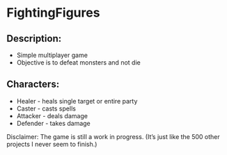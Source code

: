 # FightingFigures

## Description:
- Simple multiplayer game
- Objective is to defeat monsters and not die

## Characters:
- Healer - heals single target or entire party
- Caster - casts spells
- Attacker - deals damage
- Defender - takes damage

Disclaimer: The game is still a work in progress. (It’s just like the 500 other projects I never seem to finish.)
